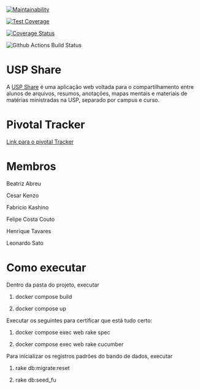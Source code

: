 [![Maintainability](https://api.codeclimate.com/v1/badges/db41a5c6bc4f9a836ade/maintainability)](https://codeclimate.com/github/felipecostacouto/projeto-esi/maintainability)

[![Test Coverage](https://api.codeclimate.com/v1/badges/db41a5c6bc4f9a836ade/test_coverage)](https://codeclimate.com/github/felipecostacouto/projeto-esi/test_coverage)

[![Coverage Status](https://coveralls.io/repos/github/felipecostacouto/projeto-esi/badge.svg?branch=main&kill_cache=1)](https://coveralls.io/github/felipecostacouto/projeto-esi?branch=main)

![Github Actions Build Status](https://github.com/felipecostacouto/projeto-esi/actions/workflows/ruby.yml/badge.svg)
# USP Share
A [USP Share](https://projeto-esi-heroku.herokuapp.com/) é uma aplicação web voltada para o compartilhamento entre alunos de arquivos, resumos, anotações, mapas mentais e materiais de matérias ministradas na USP, separado por campus e curso.

# Pivotal Tracker
[Link para o pivotal Tracker](https://www.pivotaltracker.com/n/projects/2603039)

# Membros
Beatriz Abreu

Cesar Kenzo

Fabricio Kashino

Felipe Costa Couto

Henrique Tavares

Leonardo Sato

# Como executar

Dentro da pasta do projeto, executar

1) docker compose build

2) docker compose up

Executar os seguintes para certificar que está tudo certo:

1) docker compose exec web rake spec

2) docker compose exec web rake cucumber


Para inicializar os registros padrões do bando de dados, executar

1) rake db:migrate:reset

2) rake db:seed_fu
